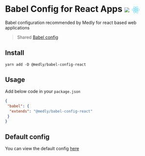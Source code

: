 # Babel Config for React Apps <img style="vertical-align: middle" height="30" src="https://raw.githubusercontent.com/babel/logo/master/babel.png"> <img style="vertical-align: middle" height="30" src="https://raw.githubusercontent.com/github/explore/80688e429a7d4ef2fca1e82350fe8e3517d3494d/topics/react/react.png">

Babel configuration recommended by Medly for react based web applications

> Shared [Babel config](https://babeljs.io/docs/en/configuration)

## Install

```shell
yarn add -D @medly/babel-config-react
```

## Usage

Add below code in your `package.json`

```json
{
 "babel": {
  "extends": "@medly/babel-config-react"
 }
}
```

## Default config

You can view the default config [here](index.js)

